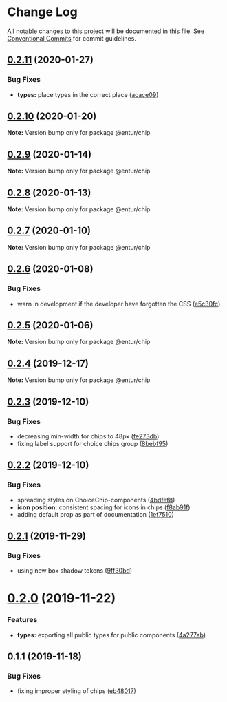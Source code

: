 # Change Log

All notable changes to this project will be documented in this file.
See [Conventional Commits](https://conventionalcommits.org) for commit guidelines.

## [0.2.11](https://bitbucket.org/enturas/design-system/compare/@entur/chip@0.2.10...@entur/chip@0.2.11) (2020-01-27)

### Bug Fixes

- **types:** place types in the correct place ([acace09](https://bitbucket.org/enturas/design-system/commits/acace09ec0e258c5cff3a65e13ab29d6603780d9))

## [0.2.10](https://bitbucket.org/enturas/design-system/compare/@entur/chip@0.2.9...@entur/chip@0.2.10) (2020-01-20)

**Note:** Version bump only for package @entur/chip

## [0.2.9](https://bitbucket.org/enturas/design-system/compare/@entur/chip@0.2.8...@entur/chip@0.2.9) (2020-01-14)

**Note:** Version bump only for package @entur/chip

## [0.2.8](https://bitbucket.org/enturas/design-system/compare/@entur/chip@0.2.7...@entur/chip@0.2.8) (2020-01-13)

**Note:** Version bump only for package @entur/chip

## [0.2.7](https://bitbucket.org/enturas/design-system/compare/@entur/chip@0.2.6...@entur/chip@0.2.7) (2020-01-10)

**Note:** Version bump only for package @entur/chip

## [0.2.6](https://bitbucket.org/enturas/design-system/compare/@entur/chip@0.2.5...@entur/chip@0.2.6) (2020-01-08)

### Bug Fixes

- warn in development if the developer have forgotten the CSS ([e5c30fc](https://bitbucket.org/enturas/design-system/commits/e5c30fc08624ef22c02773892778abd92205c6b0))

## [0.2.5](https://bitbucket.org/enturas/design-system/compare/@entur/chip@0.2.4...@entur/chip@0.2.5) (2020-01-06)

**Note:** Version bump only for package @entur/chip

## [0.2.4](https://bitbucket.org/enturas/design-system/compare/@entur/chip@0.2.3...@entur/chip@0.2.4) (2019-12-17)

**Note:** Version bump only for package @entur/chip

## [0.2.3](https://bitbucket.org/enturas/design-system/compare/@entur/chip@0.2.2...@entur/chip@0.2.3) (2019-12-10)

### Bug Fixes

- decreasing min-width for chips to 48px ([fe273db](https://bitbucket.org/enturas/design-system/commits/fe273dbd587a31514d852e743da564c2402ef13a))
- fixing label support for choice chips group ([8bebf95](https://bitbucket.org/enturas/design-system/commits/8bebf9503ccb7dadd100fbd177b3da31a9375483))

## [0.2.2](https://bitbucket.org/enturas/design-system/compare/@entur/chip@0.2.1...@entur/chip@0.2.2) (2019-12-10)

### Bug Fixes

- spreading styles on ChoiceChip-components ([4bdfef8](https://bitbucket.org/enturas/design-system/commits/4bdfef86acdc29e3620a9b20792812672b58bfa6))
- **icon position:** consistent spacing for icons in chips ([f8ab91f](https://bitbucket.org/enturas/design-system/commits/f8ab91f255e70f1945d7145e6aef7c5136232bc1))
- adding default prop as part of documentation ([1ef7510](https://bitbucket.org/enturas/design-system/commits/1ef75107362f6262429d7fe31519b4353eccc8de))

## [0.2.1](https://bitbucket.org/enturas/design-system/compare/@entur/chip@0.2.0...@entur/chip@0.2.1) (2019-11-29)

### Bug Fixes

- using new box shadow tokens ([9ff30bd](https://bitbucket.org/enturas/design-system/commits/9ff30bd52ad2b6e6d770565684a05e15f0b0ba9a))

# [0.2.0](https://bitbucket.org/enturas/design-system/compare/@entur/chip@0.1.1...@entur/chip@0.2.0) (2019-11-22)

### Features

- **types:** exporting all public types for public components ([4a277ab](https://bitbucket.org/enturas/design-system/commits/4a277ab266fdb32a6760821a07b1c6cc716bac85))

## 0.1.1 (2019-11-18)

### Bug Fixes

- fixing improper styling of chips ([eb48017](https://bitbucket.org/enturas/design-system/commits/eb48017876785665900062461470b35ef05a1e9f))
